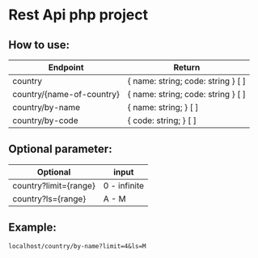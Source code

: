 # Rest Api php project
## How to use:

| Endpoint  | Return 
|--|--|
|country| { name: string; code: string } [ ] |
|country/{name-of-country}| { name: string; code: string } [ ] |
|country/by-name| { name: string; } [ ] |
|country/by-code| { code: string; } [ ] |

## Optional parameter:

| Optional  | input | 
|--|--|
|country?limit={range}|0 - infinite|
|country?ls={range}|A - M|

## Example:

    localhost/country/by-name?limit=4&ls=M

